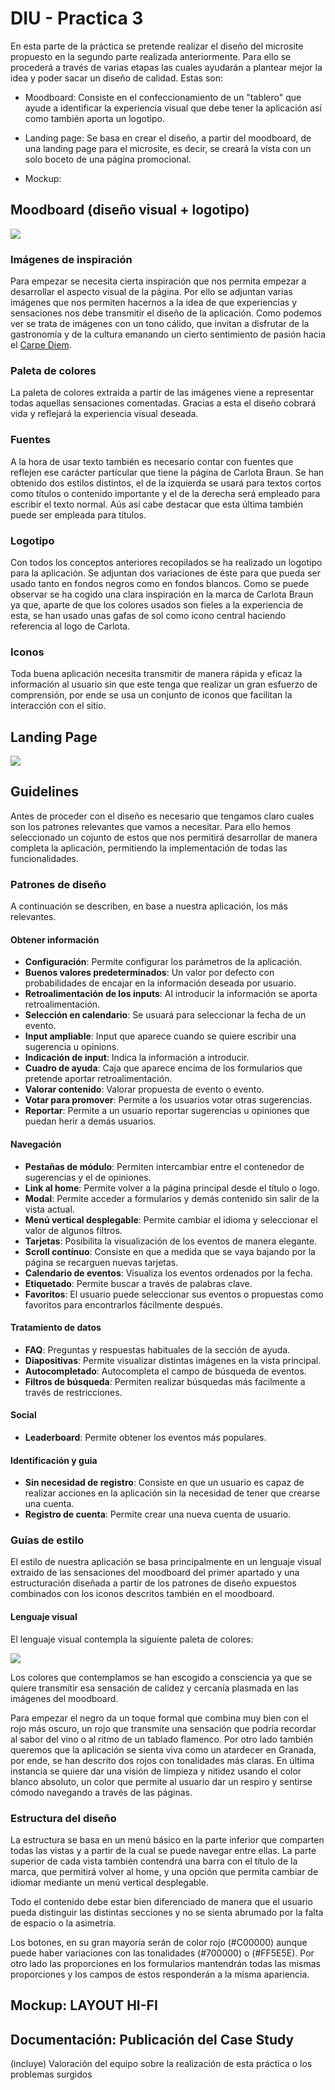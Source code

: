 # DIU - Practica 3

En esta parte de la práctica se pretende realizar el diseño del microsite propuesto en la segundo parte realizada anteriormente. Para ello se procederá a través de varias etapas las cuales ayudarán a plantear mejor la idea y poder sacar un diseño de calidad. Estas son:

- Moodboard: Consiste en el confeccionamiento de un "tablero" que ayude a identificar la experiencia visual que debe tener la aplicación así como también aporta un logotipo.

- Landing page: Se basa en crear el diseño, a partir del moodboard, de una landing page para el microsite, es decir, se creará la vista con un solo boceto de una página promocional.

- Mockup: 

## Moodboard (diseño visual + logotipo)   

<img src="../img/moodboard2.png"/>

### Imágenes de inspiración

Para empezar se necesita cierta inspiración que nos permita empezar a desarrollar el aspecto visual de la página. Por ello se adjuntan varias imágenes que nos permiten hacernos a la idea de que experiencias y sensaciones nos debe transmitir el diseño de la aplicación. Como podemos ver se trata de imágenes con un tono cálido, que invitan a disfrutar de la gastronomía y de la cultura emanando un cierto sentimiento de pasión hacia el <u>Carpe Diem</u>.

### Paleta de colores

La paleta de colores extraida a partir de las imágenes viene a representar todas aquellas sensaciones comentadas. Gracias a esta el diseño cobrará vida y reflejará la experiencia visual deseada.

### Fuentes

A la hora de usar texto también es necesario contar con fuentes que reflejen ese carácter partícular que tiene la página de Carlota Braun. Se han obtenido dos estilos distintos, el de la izquierda se usará para textos cortos como títulos o contenido importante y el de la derecha será empleado para escribir el texto normal. Aús así cabe destacar que esta última también puede ser empleada para títulos.

### Logotipo

Con todos los conceptos anteriores recopilados se ha realizado un logotipo para la aplicación. Se adjuntan dos variaciones de éste para que pueda ser usado tanto en fondos negros como en fondos blancos. Como se puede observar se ha cogido una clara inspiración en la marca de Carlota Braun ya que, aparte de que los colores usados son fieles a la experiencia de esta, se han usado unas gafas de sol como icono central haciendo referencia al logo de Carlota.

### Iconos

Toda buena aplicación necesita transmitir de manera rápida y eficaz la información al usuario sin que este tenga que realizar un gran esfuerzo de comprensión, por ende se usa un conjunto de iconos que facilitan la interacción con el sitio.

## Landing Page

<img src="../img/landingpage1.png"/>

## Guidelines

Antes de proceder con el diseño es necesario que tengamos claro cuales son los patrones relevantes que vamos a necesitar. Para ello hemos seleccionado un cojunto de estos que nos permitirá desarrollar de manera completa la aplicación, permitiendo la implementación de todas las funcionalidades.

### Patrones de diseño

A continuación se describen, en base a nuestra aplicación, los más relevantes.

#### Obtener información

- **Configuración**: Permite configurar los parámetros de la aplicación. 
- **Buenos valores predeterminados**: Un valor por defecto con probabilidades de encajar en la información deseada por usuario.
- **Retroalimentación de los inputs**: Al introducir la información se aporta retroalimentación.
- **Selección en calendario**: Se usuará para seleccionar la fecha de un evento.
- **Input ampliable**: Input que aparece cuando se quiere escribir una sugerencia u opinions.
- **Indicación de input**: Indica la información a introducir.
- **Cuadro de ayuda**: Caja que aparece encima de los formularios que pretende aportar retroalimentación.
- **Valorar contenido**: Valorar propuesta de evento o evento.
- **Votar para promover**: Permite a los usuarios votar otras sugerencias.
- **Reportar**: Permite a un usuario reportar sugerencias u opiniones que puedan herir a demás usuarios.

#### Navegación

- **Pestañas de módulo**: Permiten intercambiar entre el contenedor de sugerencias y el de opiniones.
- **Link al home**: Permite volver a la página principal desde el título o logo.
- **Modal**: Permite acceder a formularios y demás contenido sin salir de la vista actual.
- **Menú vertical desplegable**: Permite cambiar el idioma y seleccionar el valor de algunos filtros.
- **Tarjetas**: Posibilita la visualización de los eventos de manera elegante.
- **Scroll contínuo**: Consiste en que a medida que se vaya bajando por la página se recarguen nuevas tarjetas.
- **Calendario de eventos**: Visualiza los eventos ordenados por la fecha.
- **Etiquetado**: Permite buscar a través de palabras clave.
- **Favoritos**: El usuario puede seleccionar sus eventos o propuestas como favoritos para encontrarlos fácilmente después.

#### Tratamiento de datos

- **FAQ**: Preguntas y respuestas habituales de la sección de ayuda.
- **Diapositivas**: Permite visualizar distintas imágenes en la vista principal.
- **Autocompletado**: Autocompleta el campo de búsqueda de eventos.
- **Filtros de búsqueda**: Permiten realizar búsquedas más facilmente a través de restricciones.

#### Social

- **Leaderboard**: Permite obtener los eventos más populares.

#### Identificación y guia

- **Sin necesidad de registro**: Consiste en que un usuario es capaz de realizar acciones en la aplicación sin la necesidad de tener que crearse una cuenta.
- **Registro de cuenta**: Permite crear una nueva cuenta de usuario.

### Guías de estilo

El estilo de nuestra aplicación se basa principalmente en un lenguaje visual extraido de las sensaciones del moodboard del primer apartado y una estructuración diseñada a partir de los patrones de diseño expuestos combinados con los iconos descritos también en el moodboard.

#### Lenguaje visual

El lenguaje visual contempla la siguiente paleta de colores:

<img src="../img/paleta2.png"/>

Los colores que contemplamos se han escogido a consciencia ya que se quiere transmitir esa sensación de calidez y cercanía plasmada en las imágenes del moodboard.

Para empezar el negro da un toque formal que combina muy bien con el rojo más oscuro, un rojo que transmite una sensación que podría recordar al sabor del vino o al ritmo de un tablado flamenco. Por otro lado también queremos que la aplicación se sienta viva como un atardecer en Granada, por ende, se han descrito dos rojos con tonalidades más claras. En última instancia se quiere dar una visión de limpieza y nitidez usando el color blanco absoluto, un color que permite al usuario dar un respiro y sentirse cómodo navegando a través de las páginas.

### Estructura del diseño

La estructura se basa en un menú básico en la parte inferior que comparten todas las vistas y a partir de la cual se puede navegar entre ellas. La parte superior de cada vista también contendrá una barra con el título de la marca, que permitirá volver al home, y una opción que permita cambiar de idiomar mediante un menú vertical desplegable. 

Todo el contenido debe estar bien diferenciado de manera que el usuario pueda distinguir las distintas secciones y no se sienta abrumado por la falta de espacio o la asimetría.

Los botones, en su gran mayoría serán de color rojo (#C00000) aunque puede haber variaciones con las tonalidades (#700000) o (#FF5E5E). Por otro lado las proporciones en los formularios mantendrán todas las mismas proporciones y los campos de estos responderán a la misma apariencia.

## Mockup: LAYOUT HI-FI

## Documentación: Publicación del Case Study


(incluye) Valoración del equipo sobre la realización de esta práctica o los problemas surgidos
 
